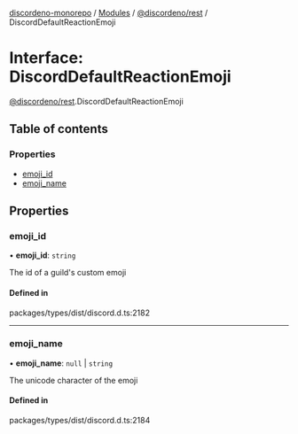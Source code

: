 [discordeno-monorepo](../README.md) / [Modules](../modules.md) / [@discordeno/rest](../modules/discordeno_rest.md) / DiscordDefaultReactionEmoji

# Interface: DiscordDefaultReactionEmoji

[@discordeno/rest](../modules/discordeno_rest.md).DiscordDefaultReactionEmoji

## Table of contents

### Properties

- [emoji_id](discordeno_rest.DiscordDefaultReactionEmoji.md#emoji_id)
- [emoji_name](discordeno_rest.DiscordDefaultReactionEmoji.md#emoji_name)

## Properties

### emoji_id

• **emoji_id**: `string`

The id of a guild's custom emoji

#### Defined in

packages/types/dist/discord.d.ts:2182

---

### emoji_name

• **emoji_name**: `null` \| `string`

The unicode character of the emoji

#### Defined in

packages/types/dist/discord.d.ts:2184
